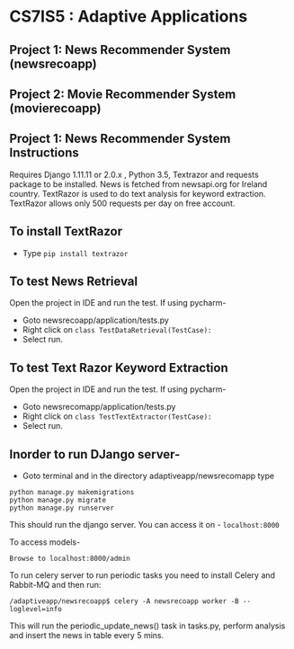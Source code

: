 CS7IS5 : Adaptive Applications
==
Project 1: News Recommender System (newsrecoapp)
--
Project 2: Movie Recommender System (movierecoapp)
--

Project 1: News Recommender System Instructions
--
Requires Django 1.11.11 or 2.0.x , Python 3.5, Textrazor and requests package to be installed.
News is fetched from newsapi.org for Ireland country.
TextRazor is used to do text analysis for keyword extraction.
TextRazor allows only 500 requests per day on free account.

To install TextRazor
--
* Type `pip install textrazor`

To test News Retrieval
--
Open the project in IDE and run the test. If using pycharm-
* Goto newsrecoapp/application/tests.py
* Right click on `class TestDataRetrieval(TestCase):`
* Select run.

To test Text Razor Keyword Extraction
--
Open the project in IDE and run the test. If using pycharm-
* Goto newsrecomapp/application/tests.py
* Right click on `class TestTextExtractor(TestCase):`
* Select run.


Inorder to run DJango server- 
--
* Goto terminal and in the directory adaptiveapp/newsrecomapp type
```
python manage.py makemigrations
python manage.py migrate
python manage.py runserver
```

This should run the django server. You can access it on -
`localhost:8000`

To access models-
```
Browse to localhost:8000/admin
```

To run celery server to run periodic tasks you need to install Celery and Rabbit-MQ and then run:
```
/adaptiveapp/newsrecoapp$ celery -A newsrecoapp worker -B --loglevel=info
```
This will run the periodic_update_news() task in tasks.py, perform analysis and insert the news in table every 5 mins.

